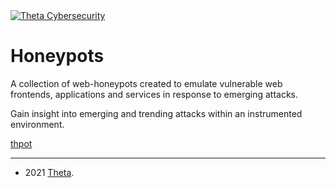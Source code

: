 <a href="https://www.theta.co.nz/cyber">
<img src="https://avatars0.githubusercontent.com/u/2897191?s=70&v=4"
title="Theta Cybersecurity" alt="Theta Cybersecurity">
</a>

# Honeypots

A collection of web-honeypots created to emulate vulnerable web frontends, applications and services in response to emerging attacks.

Gain insight into emerging and trending attacks within an instrumented environment.

[thpot](https://manpages.ubuntu.com/manpages/bionic/man8/thpot.8.html)

---
- 2021 <a href="https://theta.co.nz" target="_blank">Theta</a>.
